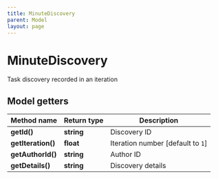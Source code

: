 ```yaml
---
title: MinuteDiscovery
parent: Model
layout: page
---
```


# MinuteDiscovery

Task discovery recorded in an iteration

## Model getters

Method name | Return type | Description
------------ | ------------- | -------------
**getId()** | **string** | Discovery ID
**getIteration()** | **float** | Iteration number [default to `1`]
**getAuthorId()** | **string** | Author ID
**getDetails()** | **string** | Discovery details

